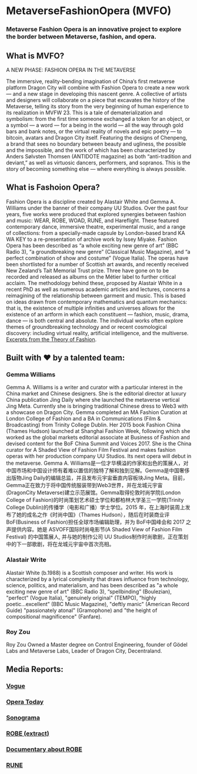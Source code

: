 # MetaverseFashionOpera (MVFO)
### Metaverse Fashion Opera is an innovative project to explore the border between Metaverse, fashion, and opera.

## What is MVFO?
A NEW PHASE: FASHION OPERA IN THE METAVERSE

The immersive, reality-bending imagination of China’s first metaverse platform Dragon City will combine with Fashion Opera to create a new work — and a new stage in developing this nascent genre.
A collective of artists and designers will collaborate on a piece that excavates the history of the Metaverse, telling its story from the very beginning of human experience to its realization in MVFW 23.
This is a tale of dematerialization and symbolism: from the first time someone exchanged a token for an object, or a symbol — a word — for a being in the world — all the way through gold bars and bank notes, or the virtual reality of novels and epic poetry — to bitcoin, avatars and Dragon City itself.
Featuring the designs of Chenpeng, a brand that sees no boundary between beauty and ugliness, the possible and the impossible, and the work of which has been characterized by Anders Sølvsten Thomsen (ANTIDOTE magazine) as both “anti-tradition and deviant,” as well as virtuosic dancers, performers, and sopranos.
This is the story of becoming something else — where everything is always possible.



## What is Fashoion Opera?
Fashion Opera is a discipline created by Alastair White and Gemma A. Williams under the banner of their company UU Studios. Over the past four years, five works were produced that explored synergies between fashion and music: WEAR, ROBE, WOAD, RUNE, and Hareflight. These featured contemporary dance, immersive theatre, experimental music, and a range of collections: from a specially-made capsule by London-based brand KA WA KEY to a re-presentation of archive work by Issey Miyake.
Fashion Opera has been described as “a whole exciting new genre of art” (BBC Radio 3), “a groundbreaking new genre” (Classical Music Magazine), and “a perfect combination of show and costume” (Vogue Italia). The operas have been shortlisted for a number of Scottish art awards, and recently received New Zealand’s Tait Memorial Trust prize. Three have gone on to be recorded and released as albums on the Métier label to further critical acclaim.
The methodology behind these, proposed by Alastair White in a recent PhD as well as numerous academic articles and lectures, concerns a reimagining of the relationship between garment and music. This is based on ideas drawn from contemporary mathematics and quantum mechanics: that is, the existence of multiple infinities and universes allows for the existence of an artform in which each constituent — fashion, music, drama, dance — is both central and absolute. The individual works often explore themes of groundbreaking technology and or recent cosmological discovery: including virtual reality, artificial intelligence, and the multiverse.
[Excerpts from the Theory of Fashion](https://github.com/fashionopera/fashionopera/blob/main/Excerpts%20from%20the%20Theory%20of%20Fashion%20Opera.pdf).


## Built with ❤️ by a talented team:

### Gemma Williams

Gemma A. Williams is a writer and curator with a particular interest in the China market and Chinese designers. She is the editorial director at luxury China publication Jing Daily where she launched the metaverse vertical Jing Meta. Currently she is bringing traditional Chinese dress to Web3 with a showcase on Dragon City.  Gemma completed an MA Fashion Curation at London College of Fashion and a BA in Communications (Film & Broadcasting) from Trinity College Dublin. Her 2015 book Fashion China (Thames Hudson) launched at Shanghai Fashion Week, following which she worked as the global markets editorial associate at Business of Fashion and devised content for the BoF China Summit and Voices 2017. She is the China curator for A Shaded View of Fashion Film Festival and makes fashion operas with her production company UU Studios. Its next opera will debut in the metaverse.
Gemma A. Williams是一位才华横溢的作家和出色的策展人，对中国市场和中国设计师有着难以置信的独特了解和独到见解。Gemma是中国奢侈出版物Jing Daily的编辑总监，并且发布元宇宙垂直内容板块Jing Meta。目前，Gemma正在致力于将中国传统服装带到Web3世界，并在龙城元宇宙(DragonCity Metaverse)建立示范展馆。Gemma取得伦敦时尚学院(London College of Fashion)的时尚策划艺术硕士学位和都柏林大学圣三一学院(Trinity College Dublin)的传播学（电影和广播）学士学位。2015 年，在上海时装周上发布了她的成名之作《时尚中国》（Thames Hudson），随后在时装商业评BoF(Business of Fashion)担任全球市场编辑助理，并为 BoF中国峰会和 2017 之声提供内容。她是 ASVOFF国际时尚电影节(A Shaded View of Fashion Film Festival) 的中国策展人, 并与她的制作公司 UU Studios制作时尚歌剧，正在策划中的下一部歌剧，将在龙城元宇宙中首次亮相。


### Alastair Write
Alastair White (b.1988) is a Scottish composer and writer. His work is characterized by a lyrical complexity that draws influence from technology, science, politics, and materialism, and has been described as "a whole exciting new genre of art" (BBC Radio 3), “spellbinding” (Boulezian), "perfect" (Vogue Italia), "genuinely original" (TEMPO), “highly poetic...excellent” (BBC Music Magazine), "deftly manic" (American Record Guide) "passionately atonal" (Gramophone) and "the height of compositional magnificence" (Fanfare).

### Roy Zou 
Roy Zou Owned a Master degree on Control Engineering, founder of Gödel Labs and Metaverse Labs, Leader of Dragon City, Decentraland.  






## Media Reports:

### [Vogue](https://www.vogue.it/vogue-talents/article/moda-teatro-ka-wa-key-veste-protagonisti-rune)
### [Opera Today](https://operatoday.com/2021/03/alastair-whites-robe-a-fashion-opera/)
### [Sonograma](https://sonograma.org/2020/01/heavens-rose-robe-and-the-philosophy-of-fashion-opera/)


### [ROBE (extract)](https://youtu.be/MpAj6ueWqh0)
### [Documentary about ROBE](https://youtu.be/wC-o5dF0O-8) 
### [RUNE](https://open.spotify.com/album/5t3VGex2RFQ2a165ZCbTzo?si=89aQ5d2jT5-PNqITUXu2GA)



